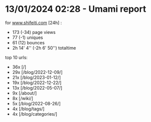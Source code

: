 # 13/01/2024 02:28 - Umami report
for www.shifeiti.com [24h] :

 - 173 (-34) page views
 - 77 (-1) uniques
 - 61 (12) bounces
 - 2h 14' 4'' (-2h 6' 50'') totaltime


top 10 urls:
 - 36x [/]
 - 29x [/blog/2022-12-09/]
 - 21x [/blog/2023-01-12/]
 - 19x [/blog/2022-12-22/]
 - 13x [/blog/2022-05-07/]
 - 9x [/about/]
 - 8x [/wiki/]
 - 5x [/blog/2022-08-26/]
 - 4x [/blog/tags/]
 - 4x [/blog/categories/]


